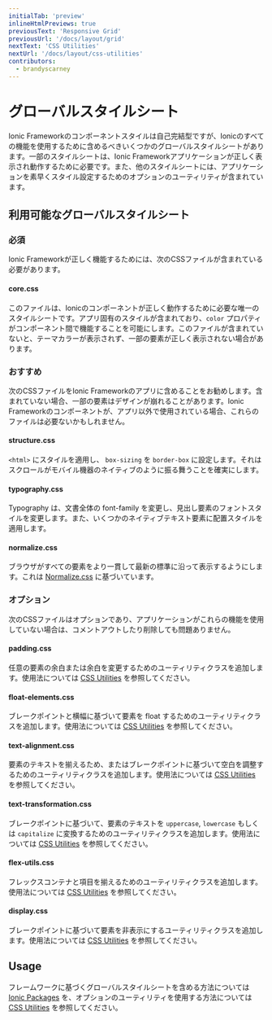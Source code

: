 ```yaml
---
initialTab: 'preview'
inlineHtmlPreviews: true
previousText: 'Responsive Grid'
previousUrl: '/docs/layout/grid'
nextText: 'CSS Utilities'
nextUrl: '/docs/layout/css-utilities'
contributors:
  - brandyscarney
---
```


# グローバルスタイルシート

Ionic Frameworkのコンポーネントスタイルは自己完結型ですが、Ionicのすべての機能を使用するために含めるべきいくつかのグローバルスタイルシートがあります。一部のスタイルシートは、Ionic Frameworkアプリケーションが正しく表示され動作するために必要です。また、他のスタイルシートには、アプリケーションを素早くスタイル設定するためのオプションのユーティリティが含まれています。

## 利用可能なグローバルスタイルシート

### 必須

Ionic Frameworkが正しく機能するためには、次のCSSファイルが含まれている必要があります。

#### core.css

このファイルは、Ionicのコンポーネントが正しく動作するために必要な唯一のスタイルシートです。アプリ固有のスタイルが含まれており、`color` プロパティがコンポーネント間で機能することを可能にします。このファイルが含まれていないと、テーマカラーが表示されず、一部の要素が正しく表示されない場合があります。


### おすすめ

次のCSSファイルをIonic Frameworkのアプリに含めることをお勧めします。含まれていない場合、一部の要素はデザインが崩れることがあります。Ionic Frameworkのコンポーネントが、アプリ以外で使用されている場合、これらのファイルは必要ないかもしれません。

#### structure.css

`<html>` にスタイルを適用し、 `box-sizing` を `border-box` に設定します。それはスクロールがモバイル機器のネイティブのように振る舞うことを確実にします。

#### typography.css

Typography は、文書全体の font-family を変更し、見出し要素のフォントスタイルを変更します。また、いくつかのネイティブテキスト要素に配置スタイルを適用します。

#### normalize.css

ブラウザがすべての要素をより一貫して最新の標準に沿って表示するようにします。これは [Normalize.css](https://necolas.github.io/normalize.css/) に基づいています。


### オプション

次のCSSファイルはオプションであり、アプリケーションがこれらの機能を使用していない場合は、コメントアウトしたり削除しても問題ありません。

#### padding.css

任意の要素の余白または余白を変更するためのユーティリティクラスを追加します。使用法については [CSS Utilities](./css-utilities#content-space) を参照してください。

#### float-elements.css

ブレークポイントと横幅に基づいて要素を float するためのユーティリティクラスを追加します。使用法については [CSS Utilities](./css-utilities#element-placement) を参照してください。

#### text-alignment.css

要素のテキストを揃えるため、またはブレークポイントに基づいて空白を調整するためのユーティリティクラスを追加します。使用法については [CSS Utilities](./css-utilities#text-alignment) を参照してください。

#### text-transformation.css

ブレークポイントに基づいて、要素のテキストを `uppercase`, `lowercase` もしくは `capitalize` に変換するためのユーティリティクラスを追加します。使用法については [CSS Utilities](./css-utilities#text-transformation) を参照してください。

#### flex-utils.css

フレックスコンテナと項目を揃えるためのユーティリティクラスを追加します。使用法については [CSS Utilities](./css-utilities#flex-properties) を参照してください。

#### display.css

ブレークポイントに基づいて要素を非表示にするユーティリティクラスを追加します。使用法については [CSS Utilities](./css-utilities#element-display) を参照してください。


## Usage

フレームワークに基づくグローバルスタイルシートを含める方法については [Ionic Packages](../installation/cdn) を、オプションのユーティリティを使用する方法については [CSS Utilities](./css-utilities) を参照してください。